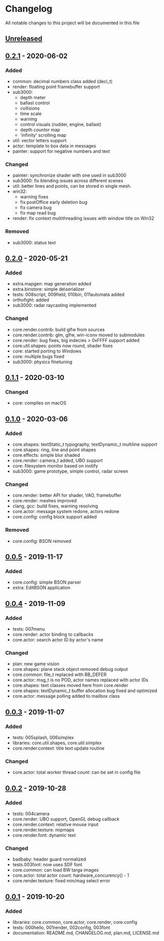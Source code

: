 # Changelog

All notable changes to this project will be documented in this file

## [Unreleased]

## [0.2.1] - 2020-06-02

### Added
 - common: decimal numbers class added (deci_t)
 - render: floating point framebuffer support 
 - sub3000:
    * depth meter
    * ballast control
    * collisions
    * time scale
    * warning
    * control visuals (rudder, engine, ballast)
    * depth countor map
    * 'infinity' scrolling map
 - util: vector letters support
 - actor: template to box data in messages
 - painter: support for negative numbers and text

### Changed
 - painter: synchronize shader with one used in sub3000
 - sub3000: fix blending issues across different scenes
 - util: better lines and points, can be stored in single mesh.
 - win32:
     * warning fixes
     * fix postOffice early deletion bug
     * fix camera bug
     * fix map read bug
 - render: fix context multithreading issues with window title on Win32

### Removed
 - sub3000: status text


## [0.2.0] - 2020-05-21

### Added
 - extra.mapgen: map generation added
 - extra.binstore: simple de\serializer
 - tests: 008script, 009field, 010bin, 011automata added
 - orthofight: added
 - sub3000: radar raycasting implemented

### Changed
 - core.render.contrib: build glfw from sources
 - core.render.contrib: glm, glfw, win-iconv moved to submodules
 - core.render: bug fixes, big indecies > 0xFFFF support added
 - core.util.shapes: points now round, shader fixes
 - core: started porting to Windows
 - core: multiple bugs fixed
 - sub3000: physics finetuning

## [0.1.1] - 2020-03-10
### Changed
 - core: compiles on macOS

## [0.1.0] - 2020-03-06
### Added
 - core.shapes: textStatic_t typography, textDynamic_t multiline support
 - core.shapes: ring, line and point shapes
 - core.effects: simple blur shaded
 - core.render: camera_t added, UBO support
 - core: filesystem monitor based on inotify
 - sub3000: game prototype, simple control, radar screen
 
### Changed
 - core.render: better API for shader, VAO, framebuffer
 - core.render: meshes improved
 - clang, gcc: build fixes, warning resolving
 - core.actor: message system redone, actors redone
 - core.config: config block support added

### Removed
 - core.config: BSON removed


## [0.0.5] - 2019-11-17
### Added
- core.config: simple BSON parser
- extra: EditBSON application

## [0.0.4] - 2019-11-09
### Added
- tests: 007menu
- core.render: actor binding to callbacks
- core.actor: search actor ID by actor's name

### Changed
- plan: new game vision
- core.shapes: plane stack object removed debug output
- core.common: file_t replaced with BB_DEFER
- core.actor: msg_t is no POD, actor names replaced with actor IDs
- core.shapes: text classes moved here from core.render
- core.shapes: textDynamic_t buffer allocation bug fixed and optimized
- core.actor: message polling added to mailbox class

## [0.0.3] - 2019-11-07
### Added
- tests: 005splash, 006simplex
- libraries: core.util.shapes, core.util.simplex
- core.render.context: title text update routine

### Changed
- core.actor: total worker thread count: can be set in config file

## [0.0.2] - 2019-10-28
### Added
- tests: 004camera 
- core.render: UBO support, OpenGL debug callback
- core.render.context: relative mouse input
- core.render.texture: mipmaps
- core.render.font: dynamic text

### Changed
- badbaby: header guard normalized
- tests.003font: now uses SDF font
- core.common: can load BW targa images
- core.actor: total actor count: hardware_concurency() - 1
- core.render.texture: fixed min/mag select error

## [0.0.1] - 2019-10-20
### Added
- libraries: core.common, core.actor, core.render, core.config
- tests: 000hello, 001render, 002config, 003font
- documentation: README.md, CHANGELOG.md, plan.md, LICENSE.md

[Unreleased]: https://github.com/masscry/badbaby/compare/v0.2.1...develop
[0.2.1]: https://github.com/masscry/badbaby/releases/tag/v0.2.1
[0.2.0]: https://github.com/masscry/badbaby/releases/tag/v0.2.0
[0.1.1]: https://github.com/masscry/badbaby/releases/tag/v0.1.1
[0.1.0]: https://github.com/masscry/badbaby/releases/tag/v0.1.0
[0.0.5]: https://github.com/masscry/badbaby/releases/tag/v0.0.5
[0.0.4]: https://github.com/masscry/badbaby/releases/tag/v0.0.4
[0.0.3]: https://github.com/masscry/badbaby/releases/tag/v0.0.3
[0.0.2]: https://github.com/masscry/badbaby/releases/tag/v0.0.2
[0.0.1]: https://github.com/masscry/badbaby/releases/tag/v0.0.1
